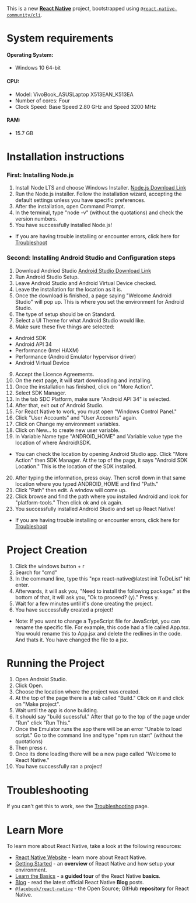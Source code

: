 This is a new [**React Native**](https://reactnative.dev) project, bootstrapped using [`@react-native-community/cli`](https://github.com/react-native-community/cli).

# System requirements
           
#### Operating System: 
- Windows 10 64-bit
  
#### CPU: 
- Model: VivoBook_ASUSLaptop X513EAN_K513EA
- Number of cores: Four
- Clock Speed: Base Speed 2.80 GHz and Speed 3200 MHz

#### RAM:
- 15.7 GB

# Installation instructions

### First: Installing Node.js

1. Install Node LTS and choose Windows Installer. [Node.js Download Link](https://nodejs.org/en/download/ "Node.js download link website")
2. Run the Node.js installer. Follow the installation wizard, accepting the default settings unless you have specific preferences.
3. After the installation, open Command Prompt.
4. In the terminal, type "node -v" (without the quotations) and check the version numbers.
5. You have successfully installed Node.js!
- If you are having trouble installing or encounter errors, click here for [Troubleshoot](#Troubleshooting "Goto Troubleshoot")


### Second: Installing Android Studio and Configuration steps

1. Download Andriod Studio [Android Studio Download Link](https://developer.android.com/studio "Android Studio download link website")
2. Run Android Studio Setup.
3. Leave Android Studio and Android Virtual Device checked. 
4. Leave the installation for the location as it is.
5. Once the download is finished, a page saying "Welcome Android Studio" will pop up. This is where you set the environment for Android Studio.
6. The type of setup should be on Standard.
7. Select a UI Theme for what Android Studio would like.
8. Make sure these five things are selected:
- Android SDK
- Android API 34
- Performance (Intel HAXM)
- Performance (Android Emulator hypervisor driver)
- Android Virtual Device
9. Accept the Licence Agreements.
10. On the next page, it will start downloading and installing.
11. Once the installation has finished, click on "More Action".
12. Select SDK Manager.
13. In the tab SDC Platform, make sure "Android API 34" is selected.
14. After that, exit out of Android Studio.
15. For React Native to work, you must open "Windows Control Panel."
16. Click "User Accounts" and "User Accounts" again.
17. Click on Change my environment variables.
18. Click on New... to create new user variable.
19. In Variable Name type "ANDROID_HOME" and Variable value type the location of where Android\SDK.
- You can check the location by opening Android Studio app. Click "More Action" then SDK Manager. At the top of the page, it says "Android SDK Location." This is the location of the SDK installed.
20. After typing the information, press okay. Then scroll down in that same location where you typed ANDROID_HOME and find "Path."
21. Click "Path" then edit. A window will come up.
22. Click browse and find the path where you installed Android and look for "platform-tools." Then click ok and ok again.
23. You successfully installed Android Studio and set up React Native!
  
- If you are having trouble installing or encounter errors, click here for [Troubleshoot](#Troubleshooting "Goto Troubleshoot")

# Project Creation
1. Click the windows button + r
2. Search for "cmd"
3. In the command line, type this "npx react-native@latest init ToDoList" hit enter.
4. Afterwards, it will ask you, "Need to install the following package:" at the bottom of that, it will ask you, "Ok to proceed? (y)." Press y.
5. Wait for a few minutes until it's done creating the project.
6. You have successfully created a project!
- Note: If you want to change a TypeScript file for JavaScript, you can rename the specific file. For example, this code had a file called App.tsx. You would rename this to App.jsx and delete the redlines in the code. And thats it. You have changed the file to a jsx.  
   
# Running the Project
1. Open Android Studio.
2. Click Open.
3. Choose the location where the project was created.
4. At the top of the page there is a tab called "Build." Click on it and click on "Make project".
5. Wait until the app is done building.
6. It should say "build sucessful." After that go to the top of the page under "Run" click "Run This."
7. Once the Emulator runs the app there will be an error "Unable to load script." Go to the command line and type "npm run start" (without the quotations)
8. Then press r.
9. Once its done loading there will be a new page called "Welcome to React Native."
10. You have successfully ran a project!


# Troubleshooting

If you can't get this to work, see the [Troubleshooting](https://reactnative.dev/docs/troubleshooting) page.

# Learn More

To learn more about React Native, take a look at the following resources:

- [React Native Website](https://reactnative.dev) - learn more about React Native.
- [Getting Started](https://reactnative.dev/docs/environment-setup) - an **overview** of React Native and how setup your environment.
- [Learn the Basics](https://reactnative.dev/docs/getting-started) - a **guided tour** of the React Native **basics**.
- [Blog](https://reactnative.dev/blog) - read the latest official React Native **Blog** posts.
- [`@facebook/react-native`](https://github.com/facebook/react-native) - the Open Source; GitHub **repository** for React Native.

